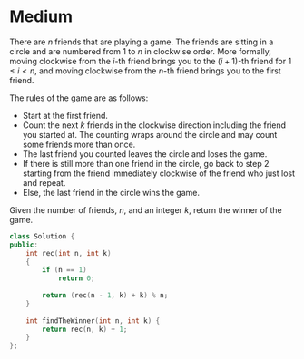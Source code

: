 # Medium

There are $n$ friends that are playing a game. The friends are sitting in a circle and are numbered from $1$ to $n$ in clockwise order. More formally, moving clockwise from the $i$-th friend brings you to the $(i+1)$-th friend for $1 \leq i < n$, and moving clockwise from the $n$-th friend brings you to the first friend.

The rules of the game are as follows:

- Start at the first friend.
- Count the next $k$ friends in the clockwise direction including the friend you started at. The counting wraps around the circle and may count some friends more than once.
- The last friend you counted leaves the circle and loses the game.
- If there is still more than one friend in the circle, go back to step 2 starting from the friend immediately clockwise of the friend who just lost and repeat.
- Else, the last friend in the circle wins the game.

Given the number of friends, $n$, and an integer $k$, return the winner of the game.

```cpp
class Solution {
public:
    int rec(int n, int k)
    {
        if (n == 1)
            return 0;
        
        return (rec(n - 1, k) + k) % n;
    }
    
    int findTheWinner(int n, int k) {
        return rec(n, k) + 1;
    }
};
```
